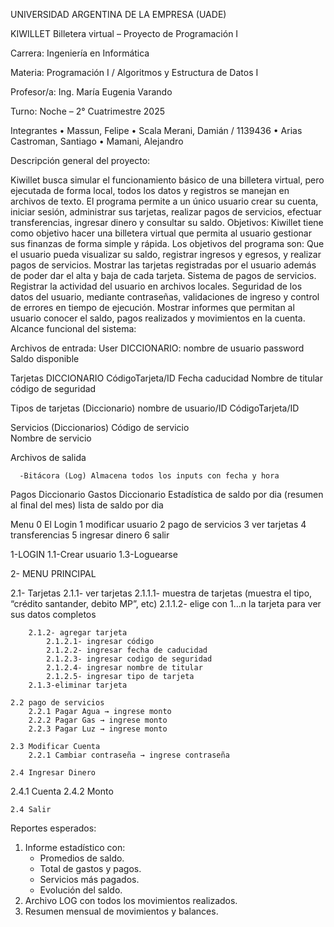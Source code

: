 UNIVERSIDAD ARGENTINA DE LA EMPRESA (UADE)

KIWILLET
Billetera virtual – Proyecto de Programación I


Carrera: Ingeniería en Informática

Materia: Programación I / Algoritmos y Estructura de Datos I

Profesor/a: Ing. María Eugenia Varando

Turno: Noche – 2° Cuatrimestre 2025





Integrantes
• Massun, Felipe
• Scala Merani, Damián / 1139436
• Arias Castroman, Santiago
• Mamani, Alejandro


Descripción general del proyecto:

Kiwillet busca simular el funcionamiento básico de una billetera virtual, pero ejecutada de forma local, todos los datos y registros se manejan en archivos de texto. El programa permite a un único usuario crear su cuenta, iniciar sesión, administrar sus tarjetas, realizar pagos de servicios, efectuar transferencias, ingresar dinero y consultar su saldo.
Objetivos:
Kiwillet tiene como objetivo hacer una billetera virtual que permita al usuario gestionar sus finanzas de forma simple y rápida.
Los objetivos del programa son:
Que el usuario pueda visualizar su saldo, registrar ingresos y egresos, y realizar pagos de servicios.
Mostrar las tarjetas registradas por el usuario además de poder dar el alta y  baja de cada tarjeta.
Sistema de pagos de servicios.
Registrar la actividad del usuario en archivos locales.
Seguridad de los datos del usuario, mediante contraseñas, validaciones de ingreso y control de errores en tiempo de ejecución.
Mostrar informes que permitan al usuario conocer el saldo, pagos realizados y movimientos en la cuenta.
Alcance funcional del sistema:

Archivos de entrada: 
User DICCIONARIO: 
nombre de usuario
password
Saldo disponible

Tarjetas DICCIONARIO 
CódigoTarjeta/ID
Fecha caducidad
Nombre de titular
código de seguridad

Tipos de tarjetas (Diccionario)
nombre de usuario/ID
CódigoTarjeta/ID

Servicios (Diccionarios)
Código de servicio  
Nombre de servicio


Archivos de salida 

      -Bitácora (Log) Almacena todos los inputs con fecha y hora

Pagos Diccionario
Gastos Diccionario
Estadística de saldo por dia (resumen al final del mes)
lista de saldo por dia


Menu
0 El Login
1 modificar usuario 
2 pago de servicios
3 ver tarjetas 
4 transferencias 
5 ingresar dinero 
6 salir


1-LOGIN
1.1-Crear usuario
1.3-Loguearse

2- MENU PRINCIPAL

2.1- Tarjetas
	2.1.1- ver tarjetas
2.1.1.1- muestra de tarjetas (muestra el tipo, “crédito       santander, debito MP”, etc)
		2.1.1.2- elige con 1…n la tarjeta para ver sus datos completos

		2.1.2- agregar tarjeta
			2.1.2.1- ingresar código
			2.1.2.2- ingresar fecha de caducidad
			2.1.2.3- ingresar codigo de seguridad
			2.1.2.4- ingresar nombre de titular
			2.1.2.5- ingresar tipo de tarjeta 
		2.1.3-eliminar tarjeta

	2.2 pago de servicios 
		2.2.1 Pagar Agua → ingrese monto
		2.2.2 Pagar Gas → ingrese monto 
		2.2.3 Pagar Luz → ingrese monto

	2.3 Modificar Cuenta 
		2.2.1 Cambiar contraseña → ingrese contraseña

	2.4 Ingresar Dinero 
2.4.1 Cuenta 
2.4.2 Monto		

	2.4 Salir 

Reportes esperados:
1. Informe estadístico con:
   - Promedios de saldo.
   - Total de gastos y pagos.
   - Servicios más pagados.
   - Evolución del saldo.
2. Archivo LOG con todos los movimientos realizados.
3. Resumen mensual de movimientos y balances.
